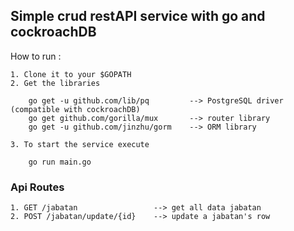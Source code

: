 ## Simple crud restAPI service with go and cockroachDB
How to run :

    1. Clone it to your $GOPATH
    2. Get the libraries
        
        go get -u github.com/lib/pq         --> PostgreSQL driver (compatible with cockroachDB)
        go get github.com/gorilla/mux       --> router library
        go get -u github.com/jinzhu/gorm    --> ORM library

    3. To start the service execute

        go run main.go


### Api Routes

    1. GET /jabatan                 --> get all data jabatan
    2. POST /jabatan/update/{id}    --> update a jabatan's row